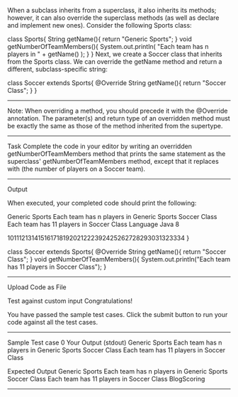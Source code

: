 When a subclass inherits from a superclass, it also inherits its methods; however, it can also override the superclass methods (as well as declare and implement new 
ones).
Consider the following Sports class:

class Sports{
    String getName(){
        return "Generic Sports";
    }
    void getNumberOfTeamMembers(){
        System.out.println( "Each team has n players in " + getName() );
    }
}
Next, we create a Soccer class that inherits from the Sports class. We can override the getName method and return a different, subclass-specific string:

class Soccer extends Sports{
    @Override
    String getName(){
        return "Soccer Class";
    }
}

-----------------------------------------------------------------------------------------------------------------------------------------------------------------------


Note: When overriding a method, you should precede it with the @Override annotation. The parameter(s) and return type of an overridden method must be exactly
the same as those of the method inherited from the supertype.


-----------------------------------------------------------------------------------------------------------------------------------------------------------------------

Task
Complete the code in your editor by writing an overridden getNumberOfTeamMembers method that prints the same statement as the superclass'
getNumberOfTeamMembers method, except that it replaces  with  (the number of players on a Soccer team).

-----------------------------------------------------------------------------------------------------------------------------------------------------------------------


Output 


When executed, your completed code should print the following:

Generic Sports
Each team has n players in Generic Sports
Soccer Class
Each team has 11 players in Soccer Class
Language
Java 8

101112131415161718192021222392425262728293031323334
}

class Soccer extends Sports{
    @Override
    String getName(){
        return "Soccer Class";
    }
        void getNumberOfTeamMembers(){
        System.out.println("Each team has 11 players in Soccer Class");
    }

-----------------------------------------------------------------------------------------------------------------------------------------------------------------------

Upload Code as File

Test against custom input
Congratulations!

You have passed the sample test cases. Click the submit button to run your code against all the test cases.


-----------------------------------------------------------------------------------------------------------------------------------------------------------------------


Sample Test case 0
Your Output (stdout)
Generic Sports
Each team has n players in Generic Sports
Soccer Class
Each team has 11 players in Soccer Class


Expected Output
Generic Sports
Each team has n players in Generic Sports
Soccer Class
Each team has 11 players in Soccer Class
BlogScoring

-----------------------------------------------------------------------------------------------------------------------------------------------------------------------
